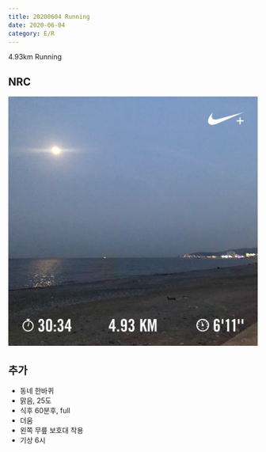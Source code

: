 ```yaml
---
title: 20200604 Running 
date: 2020-06-04
category: E/R
---
```


4.93km Running

## NRC

![20200604](/img/20200604.jpg)

## 추가

*   동네 한바퀴
*   맑음, 25도
*   식후 60분후, full
*   더움
*   왼쪽 무릎 보호대 착용
*   기상 6시
